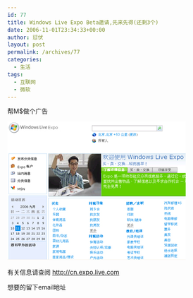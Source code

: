 ```yaml
---
id: 77
title: Windows Live Expo Beta邀请,先来先得(还剩3个)
date: 2006-11-01T23:34:33+00:00
author: 愆伏
layout: post
permalink: /archives/77
categories:
  - 生活
tags:
  - 互联网
  - 微软
---
```

帮M$做个广告
  
<a href="/wp-content/uploads/200611/01_233546_cn_ss_expo_new.jpg" target="_blank"><img src="/wp-content/uploads/200611/01_233546_cn_ss_expo_new.jpg" alt="/wp-content/uploads/200611/01_233546_cn_ss_expo_new.jpg" /></a>
  
有关信息请查阅 <a href="http://cn.expo.live.com" title="http://cn.expo.live.com" target="_blank">http://cn.expo.live.com</a>
  
想要的留下email地址
